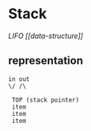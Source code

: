 # Stack

_LIFO [[data-structure]]_

## representation

```
in out
\/ /\

 TOP (stack pointer)
 item
 item
 item
```
